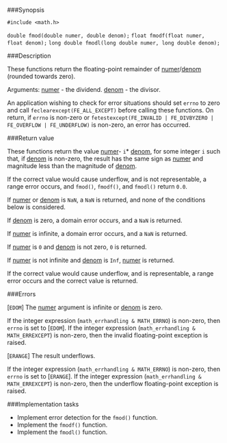###Synopsis

`#include <math.h>`

`double fmod(double numer, double denom);`
`float fmodf(float numer, float denom);`
`long double fmodl(long double numer, long double denom);`

###Description

These functions return the floating-point remainder of <u>numer</u>/<u>denom</u> (rounded towards zero).

Arguments:
<u>numer</u> - the dividend.
<u>denom</u> - the divisor.

An application wishing to check for error situations should set `errno` to zero and call `feclearexcept(FE_ALL_EXCEPT)` before calling these functions. On return, if `errno` is non-zero or `fetestexcept(FE_INVALID | FE_DIVBYZERO | FE_OVERFLOW | FE_UNDERFLOW)` is non-zero, an error has occurred.

###Return value

These functions return the value <u>numer</u>- `i`* <u>denom</u>, for some integer `i` such that, if <u>denom</u> is non-zero, the result has the same sign as <u>numer</u> and magnitude less than the magnitude of <u>denom</u>.

If the correct value would cause underflow, and is not representable, a range error occurs, and `fmod()`, `fmodf()`, and `fmodl()` return `0.0`.

If <u>numer</u> or <u>denom</u> is `NaN`, a `NaN`  is returned, and none of the conditions below  is considered.

If <u>denom</u> is zero, a domain error  occurs, and a `NaN`  is returned.

If <u>numer</u> is infinite, a domain error occurs, and a `NaN`  is returned.

If <u>numer</u> is `0` and <u>denom</u> is not zero, `0`  is returned.

If <u>numer</u> is not infinite and <u>denom</u> is `Inf`, <u>numer</u>  is returned. 

If the correct value would cause underflow, and is representable, a range error occurs and the correct value  is returned.

###Errors

[`EDOM`] The <u>numer</u> argument is infinite or <u>denom</u> is zero.

If the integer expression (`math_errhandling & MATH_ERRNO`) is non-zero, then `errno` is set to [`EDOM`]. If the integer expression (`math_errhandling & MATH_ERREXCEPT`) is non-zero, then the invalid floating-point exception  is raised. 

[`ERANGE`] The result underflows.

If the integer expression (`math_errhandling & MATH_ERRNO`) is non-zero, then `errno`  is set to [`ERANGE`]. If the integer expression (`math_errhandling & MATH_ERREXCEPT`) is non-zero, then the underflow floating-point exception  is raised.

###Implementation tasks

 * Implement error detection for the `fmod()` function.
 * Implement the `fmodf()` function.
 * Implement the `fmodl()` function.
